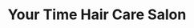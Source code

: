 ---
title: "Your Time Hair Care Salon"
url: /garner/your-time-hair-care-salon/
shop: hairdresser
---